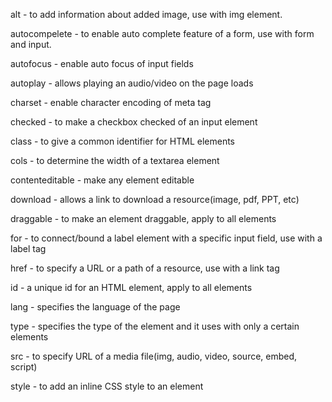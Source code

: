 alt - to add information about added image, use with img element.

autocompelete - to enable auto complete feature of a form, use with form and input.

autofocus - enable auto focus of input fields

autoplay - allows playing an audio/video on the page loads

charset - enable character encoding of meta tag

checked - to make a checkbox checked of an input element

class - to give a common identifier for HTML elements

cols - to determine the width of a textarea element

contenteditable - make any element editable

download - allows a link to download a resource(image, pdf, PPT, etc)

draggable - to make an element draggable, apply to all elements

for - to connect/bound a label element with a specific input field, use with a label tag

href - to specify a URL or a path of a resource, use with a link tag

id - a unique id for an HTML element, apply to all elements

lang - specifies the language of the page

type - specifies the type of the element and it uses with only a certain elements

src - to specify URL of a media file(img, audio, video, source, embed, script)

style - to add an inline CSS style to an element
